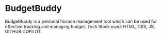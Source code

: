 # BudgetBuddy
BudgetBuddy is a personal finance management tool which can be used for effective tracking and managing budget. Tech Stack used: HTML, CSS, JS, GITHUB COPILOT.
